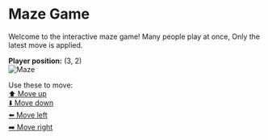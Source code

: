 # Maze Game  
Welcome to the interactive maze game! Many people play at once, Only the latest move is applied.

**Player position:** (3, 2)  
![Maze](https://github-maze-game.vercel.app/images/pos_3_2.png?t=1760620695062)

Use these to move:  
[⬆️ Move up](https://github-maze-game.vercel.app/move/3_2_w)  
[⬇️ Move down](https://github-maze-game.vercel.app/move/3_2_s)  
[⬅️ Move left](https://github-maze-game.vercel.app/move/3_2_a)  
[➡️ Move right](https://github-maze-game.vercel.app/move/3_2_d)
